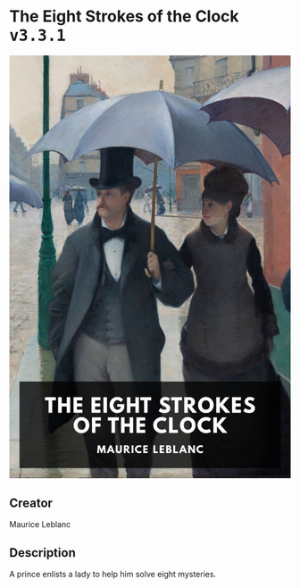 
# The Eight Strokes of the Clock <kbd>v3.3.1</kbd>

<center>
  <img src="./cover-1024.jpg"/>
</center>

## Creator
Maurice Leblanc

## Description
A prince enlists a lady to help him solve eight mysteries.
